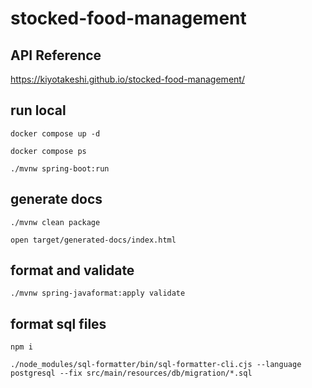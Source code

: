 # stocked-food-management

## API Reference

https://kiyotakeshi.github.io/stocked-food-management/

## run local

```shell
docker compose up -d

docker compose ps

./mvnw spring-boot:run
```


## generate docs

```shell
./mvnw clean package

open target/generated-docs/index.html
```

## format and validate

```shell
./mvnw spring-javaformat:apply validate
```

## format sql files

```shell
npm i

./node_modules/sql-formatter/bin/sql-formatter-cli.cjs --language postgresql --fix src/main/resources/db/migration/*.sql
```
